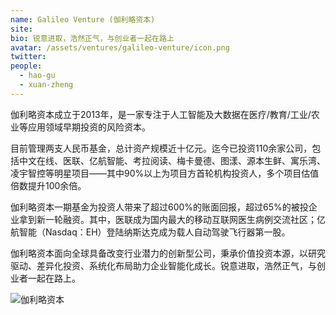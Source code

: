 ```yaml
---
name: Galileo Venture (伽利略资本)
site: 
bio: 锐意进取，浩然正气，与创业者一起在路上
avatar: /assets/ventures/galileo-venture/icon.png
twitter: 
people:
  - hao-gu
  - xuan-zheng
---
```


伽利略资本成立于2013年，是一家专注于人工智能及大数据在医疗/教育/工业/农业等应用领域早期投资的风险资本。

目前管理两支人民币基金，总计资产规模近十亿元。迄今已投资110余家公司，包括中文在线、医联、亿航智能、考拉阅读、梅卡曼德、图漾、源本生鲜、寓乐湾、凌宇智控等明星项目——其中90%以上为项目方首轮机构投资人，多个项目估值倍数提升100余倍。

伽利略资本一期基金为投资人带来了超过600%的账面回报，超过65%的被投企业拿到新一轮融资。其中，医联成为国内最大的移动互联网医生病例交流社区；亿航智能（Nasdaq：EH）登陆纳斯达克成为载人自动驾驶飞行器第一股。

伽利略资本面向全球具备改变行业潜力的创新型公司，秉承价值投资本源，以研究驱动、差异化投资、系统化布局助力企业智能化成长。锐意进取，浩然正气，与创业者一起在路上。

![伽利略资本](/assets/ventures/galileo-venture/card.png)
